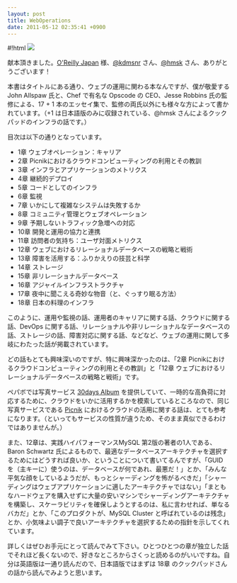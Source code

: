 ```yaml
---
layout: post
title: WebOperations
date: 2011-05-12 02:35:41 +0900
---
```

#!html
	<a href="http://www.oreilly.co.jp/books/9784873114934/"><img src="http://ec3.images-amazon.com/images/I/51-ThZ6FRfL._SS500_.jpg" /></a>
	

献本頂きました。[O'Reilly Japan](http://www.oreilly.co.jp/) 様、[@kdmsnr](http://twitter.com/#!/kdmsnr) さん、[@hmsk](http://twitter.com/#!/hmsk) さん、ありがとうございます！

本書はタイトルにある通り、ウェブの運用に関わる本なんですが、僕が敬愛する John Allspaw 氏と、Chef で有名な Opscode の CEO、Jesse Robbins 氏の監修による、17 + 1 本のエッセイ集で、監修の両氏以外にも様々な方によって書かれています。（+1 は日本語版のみに収録されている、@hmsk さんによるクックパッドのインフラの話です。）

目次は以下の通りとなっています。

* 1章 ウェブオペレーション：キャリア
* 2章 Picnikにおけるクラウドコンピューティングの利用とその教訓
* 3章 インフラとアプリケーションのメトリクス
* 4章 継続的デプロイ
* 5章 コードとしてのインフラ
* 6章 監視
* 7章 いかにして複雑なシステムは失敗するか
* 8章 コミュニティ管理とウェブオペレーション
* 9章 予期しないトラフィック急増への対応
* 10章 開発と運用の協力と連携
* 11章 訪問者の気持ち：ユーザ対面メトリクス
* 12章 ウェブにおけるリレーショナルデータベースの戦略と戦術
* 13章 障害を活用する：ふりかえりの技芸と科学
* 14章 ストレージ
* 15章 非リレーショナルデータベース
* 16章 アジャイルインフラストラクチャ
* 17章 夜中に聞こえる奇妙な物音（と、ぐっすり眠る方法）
* 18章 日本の料理のインフラ

このように、運用や監視の話、運用者のキャリアに関する話、クラウドに関する話、DevOps に関する話、リレーショナルや非リレーショナルなデータベースの話、ストレージの話、障害対応に関する話、などなど、ウェブの運用に関して多岐にわたった話が掲載されています。

どの話もとても興味深いのですが、特に興味深かったのは、「2章 Picnikにおけるクラウドコンピューティングの利用とその教訓」と「12章 ウェブにおけるリレーショナルデータベースの戦略と戦術」です。

ペパボでは写真サービス [30days Album](http://30d.jp/) を提供していて、一時的な高負荷に対応するために、クラウドをいかに活用するかを模索しているところなので、同じ写真サービスである [Picnik](http://www.picnik.com/) におけるクラウドの活用に関する話は、とても参考になります。（といってもサービスの性質が違うため、そのまま真似できるわけではありませんが。）

また、12章は、実践ハイパフォーマンスMySQL 第2版の著者の1人である、Baron Schwartz 氏によるもので、最適なデータベースアーキテクチャを選択するためにはどうすれば良いか、ということについて書いてるんですが、「GUID を（主キーに）使うのは、データベースが何であれ、最悪だ！」とか、「みんな平気な顔をしているようだが、もっとシャーディングを怖がるべきだ」「シャーディングはウェブアプリケーションに適したアーキテクチャではない」「まともなハードウェアを購入せずに大量の安いマシンでシャーディングアーキテクチャを構築し、スケーラビリティを確保しようとするのは、私に言わせれば、単なるバカだ」とか、「このプロダクトが、MySQL Cluster と呼ばれているのは残念」とか、小気味よい調子で良いアーキテクチャを選択するための指針を示してくれています。

詳しくはぜひお手元にとって読んでみて下さい。ひとつひとつの章が独立した話でそれほど長くないので、好きなところからさくっと読めるのがいいですね。自分は英語版は一通り読んだので、日本語版ではまずは 18章 のクックパッドさんの話から読んでみようと思います。
